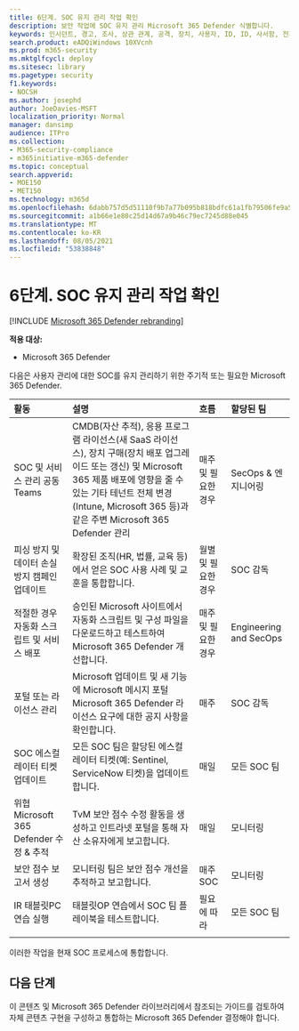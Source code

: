 ```yaml
---
title: 6단계. SOC 유지 관리 작업 확인
description: 보안 작업에 SOC 유지 관리 Microsoft 365 Defender 식별합니다.
keywords: 인시던트, 경고, 조사, 상관 관계, 공격, 장치, 사용자, ID, ID, 사서함, 전자 메일, 365, microsoft, m365, 인시던트 대응, 사이버 공격, 보안 작업, soc
search.product: eADQiWindows 10XVcnh
ms.prod: m365-security
ms.mktglfcycl: deploy
ms.sitesec: library
ms.pagetype: security
f1.keywords:
- NOCSH
ms.author: josephd
author: JoeDavies-MSFT
localization_priority: Normal
manager: dansimp
audience: ITPro
ms.collection:
- M365-security-compliance
- m365initiative-m365-defender
ms.topic: conceptual
search.appverid:
- MOE150
- MET150
ms.technology: m365d
ms.openlocfilehash: 6dabb757d5d51110f9b7a77b095b818bdfc61a1fb79506fe9a543a7d6bbc1240
ms.sourcegitcommit: a1b66e1e80c25d14d67a9b46c79ec7245d88e045
ms.translationtype: MT
ms.contentlocale: ko-KR
ms.lasthandoff: 08/05/2021
ms.locfileid: "53838848"
---
```

# <a name="step-6-identify-soc-maintenance-tasks"></a>6단계. SOC 유지 관리 작업 확인

[!INCLUDE [Microsoft 365 Defender rebranding](../includes/microsoft-defender.md)]

**적용 대상:**
- Microsoft 365 Defender

다음은 사용자 관리에 대한 SOC를 유지 관리하기 위한 주기적 또는 필요한 Microsoft 365 Defender.

| 활동  | 설명 | 흐름 | 할당된 팀 |
|:-------|:-----|:-------|:-------|
| SOC 및 서비스 관리 공동 Teams   | CMDB(자산 추적), 응용 프로그램 라이선스(새 SaaS 라이선스), 장치 구매(장치 배포 업그레이드 또는 갱신) 및 Microsoft 365 제품 배포에 영향을 줄 수 있는 기타 테넌트 전체 변경(Intune, Microsoft 365 등)과 같은 주변 Microsoft 365 Defender 관리 | 매주 및 필요한 경우   | SecOps & 엔지니어링 | 
| 피싱 방지 및 데이터 손실 방지 캠페인 업데이트 | 확장된 조직(HR, 법률, 교육 등)에서 얻은 SOC 사용 사례 및 교훈을 통합합니다.  | 월별 및 필요한 경우 | SOC 감독 |
| 적절한 경우 자동화 스크립트 및 서비스 배포 | 승인된 Microsoft 사이트에서 자동화 스크립트 및 구성 파일을 다운로드하고 테스트하여 Microsoft 365 Defender 개선합니다. | 매주 및 필요한 경우 | Engineering and SecOps | 
| 포털 또는 라이선스 관리 | Microsoft 업데이트 및 새 기능에 Microsoft 메시지 포털 Microsoft 365 Defender 라이선스 요구에 대한 공지 사항을 확인합니다. | 매주 | SOC 감독| 
| SOC 에스컬레이터 티켓 업데이트 | 모든 SOC 팀은 할당된 에스컬레이터 티켓(예: Sentinel, ServiceNow 티켓)을 업데이트합니다. | 매일 | 모든 SOC 팀 | 
| 위협 Microsoft 365 Defender 수정 & 추적 | TvM 보안 점수 수정 활동을 생성하고 인트라넷 포털을 통해 자산 소유자에게 보고합니다. | 매일 | 모니터링 | 
| 보안 점수 보고서 생성 | 모니터링 팀은 보안 점수 개선을 추적하고 보고합니다. | 매주 SOC | 모니터링 | 
| IR 태블릿PC 연습 실행 | 태블릿OP 연습에서 SOC 팀 플레이북을 테스트합니다. | 필요에 따라 | 모든 SOC 팀 | 
|||||

이러한 작업을 현재 SOC 프로세스에 통합합니다.

## <a name="next-steps"></a>다음 단계

이 콘텐츠 및 Microsoft 365 Defender 라이브러리에서 참조되는 가이드를 검토하여 자체 콘텐츠 구현을 구성하고 통합하는 Microsoft 365 Defender 결정해야 합니다. [](/microsoft-365/security/defender)
